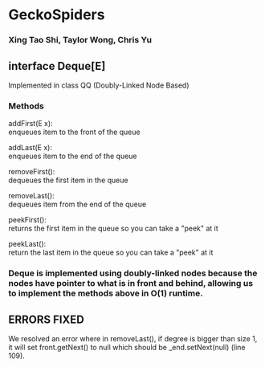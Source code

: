 # GeckoSpiders 
<h3>Xing Tao Shi, Taylor Wong, Chris Yu</h3>
<h2>interface Deque[E] </h2> Implemented in class QQ (Doubly-Linked Node Based)
  <h3>Methods</h3>
    <p>
      addFirst(E x):
      <br>
        enqueues item to the front of the queue
    </p>
    <p>
    addLast(E x):
    <br>
      enqueues item to the end of the queue
    </p>
    <p>
    removeFirst():
    <br>
      dequeues the first item in the queue
      </p>
    <p>
    removeLast():
    <br>
      dequeues item from the end of the queue
    </p>
    <p>
    peekFirst():
    <br>
      returns the first item in the queue so you can take a "peek" at it
      </p>
    <p>
    peekLast():
    <br>
      return the last item in the queue so you can take a "peek" at it
    </p>

<h3>
Deque is implemented using doubly-linked nodes because the nodes have pointer to 
what is in front and behind, allowing us to implement the methods above in O(1) runtime.      
</h3>

## ERRORS FIXED

We resolved an error where in removeLast(), if degree is bigger than size 1, it will set front.getNext() to null which should be _end.setNext(null) (line 109).
